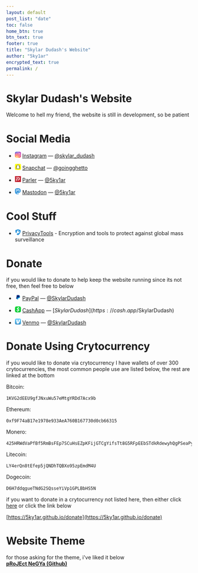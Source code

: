 ```yaml
---
layout: default
post_list: "date"
toc: false
home_btn: true
btn_text: true
footer: true
title: "Skylar Dudash's Website"
author: "5ky1ar"
encrypted_text: true
permalink: /
---
```


# Skylar Dudash's Website  

Welcome to hell my friend, the website is still in development, so be patient

# Social Media

* ![Instagram](https://raw.githubusercontent.com/5ky1ar/5ky1ar.github.io/master/assets/img/instagram.png) [Instagram](https://www.instagram.com/skylar_dudash/)	— [@skylar_dudash](https://www.instagram.com/skylar_dudash/)

* ![Snapchat](https://raw.githubusercontent.com/5ky1ar/5ky1ar.github.io/master/assets/img/snapchat.png) [Snapchat](https://snapchat.com/add/goingghetto) — [@goingghetto](https://snapchat.com/add/goingghetto)

* ![Parler](https://raw.githubusercontent.com/5ky1ar/5ky1ar.github.io/master/assets/img/parler.png) [Parler](https://parler.com/user/5ky1ar) — [@5ky1ar](https://parler.com/user/5ky1ar)

* ![Mastodon](https://raw.githubusercontent.com/5ky1ar/5ky1ar.github.io/master/assets/img/mastodon.png) [Mastodon](https://mastodon.social/@5ky1ar) — [@5ky1ar](https://mastodon.social/@5ky1ar)

# Cool Stuff

* ![PrivacyTools](https://raw.githubusercontent.com/5ky1ar/5ky1ar.github.io/master/assets/img/privacytools.png) [PrivacyTools](https://www.privacytools.io) - Encryption and tools to protect against global mass surveillance

# Donate
if you would like to donate to help keep the website running since its not free, then feel free to below

* ![PayPal](https://raw.githubusercontent.com/5ky1ar/5ky1ar.github.io/master/assets/img/paypal.png) [PayPal](https://paypal.me/SkylarDudash) — [@SkylarDudash](https://paypal.me/SkylarDudash)

* ![CashApp](https://raw.githubusercontent.com/5ky1ar/5ky1ar.github.io/master/assets/img/cashapp.png) [CashApp](https://cash.app/$SkylarDudash) — [$SkylarDudash](https://cash.app/$SkylarDudash)

* ![Venmo](https://raw.githubusercontent.com/5ky1ar/5ky1ar.github.io/master/assets/img/venmo.png) [Venmo](https://venmo.com/SkylarDudash) — [@SkylarDudash](https://venmo.com/SkylarDudash)

# Donate Using Crytocurrency
if you would like to donate via crytocurrency I have wallets of over 300 crytocurrencies, the most common people use are listed below, the rest are linked at the bottom

Bitcoin:
```
1KVG2dEEU9gfJNxuWu57eMtgYRDd7Acx9b
```  
Ethereum:
```
0xf9F74aB17e1978e933AeA760B167730d0cb66315
```
Monero:
```
425HRWdVaPfBf5RmBsFEp7SCuHsEZpKFijGTCgYifsTt8G5RFpEEbSTdkRdewyhQgPSeaPymC8t4fVduhXUr42swP6ZRsz6
```
Litecoin:
```
LY4erQn8tEfep5jQNDhTQBXo95zpEmdM4U
```
Dogecoin:
```
D6H7ddqgueTNdG2SQsseYiVp1GPLBbHS5N
```
if you want to donate in a crytocurrency not listed here, then either click [here](https://5ky1ar.github.io/donate) or click the link below

[https://5ky1ar.github.io/donate](https://5ky1ar.github.io/donate)

# Website Theme
for those asking for the theme, i've liked it below  
[**pRoJEct NeGYa (Github)**](https://github.com/akiritsu/pRoJEct-NeGYa)
